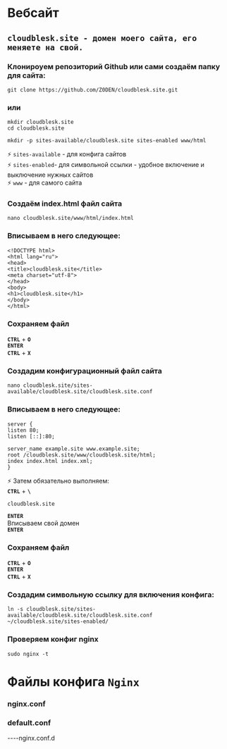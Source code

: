 # Вебсайт
## `cloudblesk.site - домен моего сайта, его меняете на свой.`
### Клонироуем репозиторий Github или сами создаём папку для сайта:

```
git clone https://github.com/Z0DEN/cloudblesk.site.git
```
### или
```
mkdir cloudblesk.site
cd cloudblesk.site
```
```
mkdir -p sites-available/cloudblesk.site sites-enabled www/html
```
⚡ `sites-available` - для конфига сайтов  
⚡ `sites-enabled`- для символьной ссылки - удобное включение и выключение нужных сайтов  
⚡ `www` - для самого сайта

### Создаём index.html файл сайта

```
nano cloudblesk.site/www/html/index.html
```
### Вписываем в него следующее:
```
<!DOCTYPE html>
<html lang="ru">
<head>
<title>cloudblesk.site</title>
<meta charset="utf-8">
</head>
<body>
<h1>cloudblesk.site</h1>
</body>
</html>
```
### Сохраняем файл
**`CTRL`** + **`O`**  
**`ENTER`**  
**`CTRL`** + **`X`**

### Создадим конфигурационный файл сайта
```
nano cloudblesk.site/sites-available/cloudblesk.site/cloudblesk.site.conf
``` 
### Вписываем в него следующее:
```
server {
listen 80;
listen [::]:80;

server_name example.site www.example.site;
root /cloudblesk.site/www/cloudblesk.site/html;
index index.html index.xml;
}
```
⚡ Затем обязательно выполняем:  
**`CTRL`** + **`\`**  
```
cloudblesk.site
``` 
**`ENTER`**  
Вписываем свой домен  
**`ENTER`**

### Сохраняем файл
**`CTRL`** + **`O`**  
**`ENTER`**  
**`CTRL`** + **`X`**

### Создадим символьную ссылку для включения конфига:
```
ln -s cloudblesk.site/sites-available/cloudblesk.site/cloudblesk.site.conf ~/cloudblesk.site/sites-enabled/
```
### Проверяем конфиг nginx
```
sudo nginx -t
```
# Файлы конфига `Nginx`

### nginx.conf


### default.conf
----nginx.conf.d